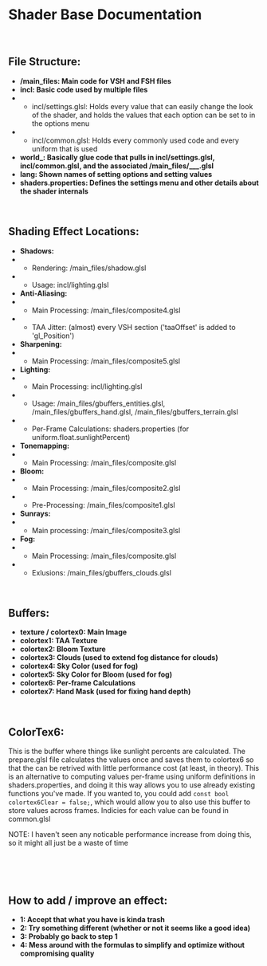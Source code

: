 # Shader Base Documentation

<br>

## File Structure:

- **/main_files:  Main code for VSH and FSH files**
- **incl:  Basic code used by multiple files**
- - incl/settings.glsl:  Holds every value that can easily change the look of the shader, and holds the values that each option can be set to in the options menu
- - incl/common.glsl:  Holds every commonly used code and every uniform that is used
- **world_:  Basically glue code that pulls in incl/settings.glsl, incl/common.glsl, and the associated /main_files/___.glsl**
- **lang:  Shown names of setting options and setting values**
- **shaders.properties:  Defines the settings menu and other details about the shader internals**

<br>

## Shading Effect Locations:

- **Shadows:**
- - Rendering:  /main_files/shadow.glsl
- - Usage:  incl/lighting.glsl
- **Anti-Aliasing:**
- - Main Processing:  /main_files/composite4.glsl
- - TAA Jitter:  (almost) every VSH section ('taaOffset' is added to 'gl_Position')
- **Sharpening:**
- - Main Processing:  /main_files/composite5.glsl
- **Lighting:**
- - Main Processing:  incl/lighting.glsl
- - Usage:  /main_files/gbuffers_entities.glsl, /main_files/gbuffers_hand.glsl, /main_files/gbuffers_terrain.glsl
- - Per-Frame Calculations:  shaders.properties (for uniform.float.sunlightPercent)
- **Tonemapping:**
- - Main Processing:  /main_files/composite.glsl
- **Bloom:**
- - Main Processing:  /main_files/composite2.glsl
- - Pre-Processing:  /main_files/composite1.glsl
- **Sunrays:**
- - Main processing:  /main_files/composite3.glsl
- **Fog:**
- - Main Processing:  /main_files/composite.glsl
- - Exlusions:  /main_files/gbuffers_clouds.glsl

<br>

## Buffers:

- **texture / colortex0:  Main Image** 
- **colortex1:  TAA Texture**
- **colortex2:  Bloom Texture**
- **colortex3:  Clouds (used to extend fog distance for clouds)**
- **colortex4:  Sky Color (used for fog)**
- **colortex5:  Sky Color for Bloom (used for fog)**
- **colortex6:  Per-frame Calculations**
- **colortex7:  Hand Mask (used for fixing hand depth)**

<br>

## ColorTex6:

This is the buffer where things like sunlight percents are calculated. The prepare.glsl file calculates the values once and saves them to colortex6 so that the can be retrived with little performance cost (at least, in theory). This is an alternative to computing values per-frame using uniform definitions in shaders.properties, and doing it this way allows you to use already existing functions you've made. If you wanted to, you could add `const bool colortex6Clear = false;`, which would allow you to also use this buffer to store values across frames. Indicies for each value can be found in common.glsl

NOTE: I haven't seen any noticable performance increase from doing this, so it might all just be a waste of time

<br>
<br>
<br>

## How to add / improve an effect:

- **1: Accept that what you have is kinda trash**
- **2: Try something different (whether or not it seems like a good idea)**
- **3: Probably go back to step 1**
- **4: Mess around with the formulas to simplify and optimize without compromising quality**
